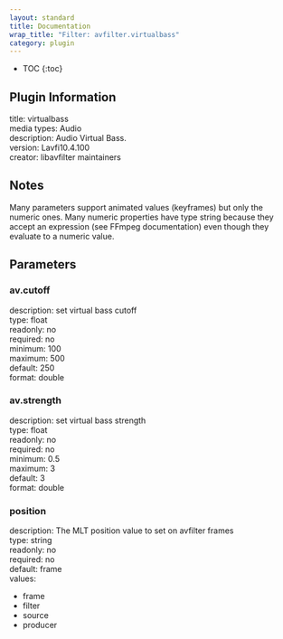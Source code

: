 ```yaml
---
layout: standard
title: Documentation
wrap_title: "Filter: avfilter.virtualbass"
category: plugin
---
```

* TOC
{:toc}

## Plugin Information

title: virtualbass  
media types:
Audio  
description: Audio Virtual Bass.  
version: Lavfi10.4.100  
creator: libavfilter maintainers  

## Notes

Many parameters support animated values (keyframes) but only the numeric ones. Many numeric properties have type string because they accept an expression (see FFmpeg documentation) even though they evaluate to a numeric value.

## Parameters

### av.cutoff

  
description:
set virtual bass cutoff  
type: float  
readonly: no  
required: no  
minimum: 100  
maximum: 500  
default: 250  
format: double  

### av.strength

  
description:
set virtual bass strength  
type: float  
readonly: no  
required: no  
minimum: 0.5  
maximum: 3  
default: 3  
format: double  

### position

  
description:
The MLT position value to set on avfilter frames  
type: string  
readonly: no  
required: no  
default: frame  
values:  

* frame
* filter
* source
* producer


